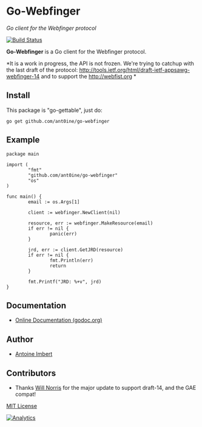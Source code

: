
Go-Webfinger
============

*Go client for the Webfinger protocol*

[![Build Status](https://travis-ci.org/ant0ine/go-webfinger.png?branch=master)](https://travis-ci.org/ant0ine/go-webfinger)

**Go-Webfinger** is a Go client for the Webfinger protocol.

*It is a work in progress, the API is not frozen.
We're trying to catchup with the last draft of the protocol:
http://tools.ietf.org/html/draft-ietf-appsawg-webfinger-14
and to support the http://webfist.org *

Install
-------

This package is "go-gettable", just do:

    go get github.com/ant0ine/go-webfinger

Example
-------

    package main

    import (
            "fmt"
            "github.com/ant0ine/go-webfinger"
            "os"
    )

    func main() {
            email := os.Args[1]

            client := webfinger.NewClient(nil)

            resource, err := webfinger.MakeResource(email)
            if err != nil {
                    panic(err)
            }

            jrd, err := client.GetJRD(resource)
            if err != nil {
                    fmt.Println(err)
                    return
            }

            fmt.Printf("JRD: %+v", jrd)
    }

Documentation
-------------

- [Online Documentation (godoc.org)](http://godoc.org/github.com/ant0ine/go-webfinger)

Author
------
- [Antoine Imbert](https://github.com/ant0ine)

Contributors
------------

- Thanks [Will Norris](https://github.com/willnorris) for the major update to support draft-14, and the GAE compat!


[MIT License](https://github.com/ant0ine/go-webfinger/blob/master/LICENSE)

[![Analytics](https://ga-beacon.appspot.com/UA-309210-4/go-webfinger/readme)](https://github.com/igrigorik/ga-beacon)
